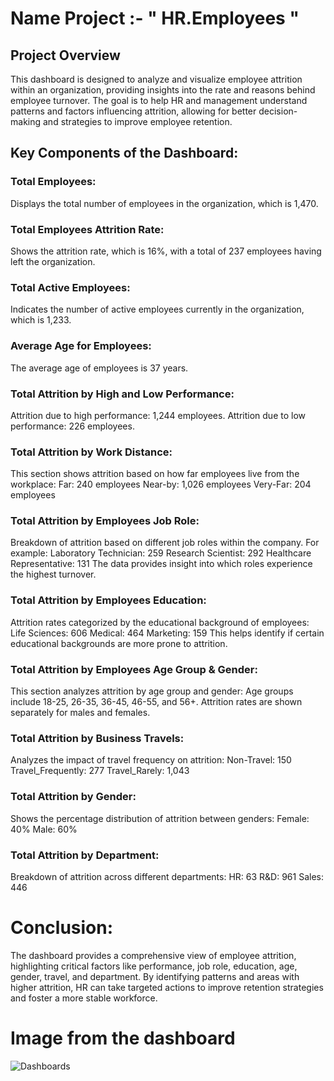 # Name Project :- " HR.Employees "
## Project Overview 
   This dashboard is designed to analyze and visualize employee attrition within an organization, providing insights into the rate and reasons behind employee turnover. The goal is to help HR and management understand patterns and factors influencing attrition, allowing for better decision-making and strategies to improve employee retention.

   ## Key Components of the Dashboard:
### Total Employees:
Displays the total number of employees in the organization, which is 1,470.

### Total Employees Attrition Rate:
Shows the attrition rate, which is 16%, with a total of 237 employees having left the organization.

### Total Active Employees:
Indicates the number of active employees currently in the organization, which is 1,233.

### Average Age for Employees:
The average age of employees is 37 years.

### Total Attrition by High and Low Performance:
Attrition due to high performance: 1,244 employees.
Attrition due to low performance: 226 employees.

### Total Attrition by Work Distance:
This section shows attrition based on how far employees live from the workplace:
Far: 240 employees
Near-by: 1,026 employees
Very-Far: 204 employees

### Total Attrition by Employees Job Role:
Breakdown of attrition based on different job roles within the company. For example:
Laboratory Technician: 259
Research Scientist: 292
Healthcare Representative: 131
The data provides insight into which roles experience the highest turnover.

### Total Attrition by Employees Education:
Attrition rates categorized by the educational background of employees:
Life Sciences: 606
Medical: 464
Marketing: 159
This helps identify if certain educational backgrounds are more prone to attrition.

### Total Attrition by Employees Age Group & Gender:
This section analyzes attrition by age group and gender:
Age groups include 18-25, 26-35, 36-45, 46-55, and 56+.
Attrition rates are shown separately for males and females.

### Total Attrition by Business Travels:
Analyzes the impact of travel frequency on attrition:
Non-Travel: 150
Travel_Frequently: 277
Travel_Rarely: 1,043

### Total Attrition by Gender:
Shows the percentage distribution of attrition between genders:
Female: 40%
Male: 60%

### Total Attrition by Department:
Breakdown of attrition across different departments:
HR: 63
R&D: 961
Sales: 446

# Conclusion:
The dashboard provides a comprehensive view of employee attrition, highlighting critical factors like performance, job role, education, age, gender, travel, and department. By identifying patterns and areas with higher attrition, HR can take targeted actions to improve retention strategies and foster a more stable workforce.

# Image from the dashboard

![Dashboards](https://github.com/user-attachments/assets/85c5c8a5-ad6c-4f78-899a-cfe40d2e54ff)
